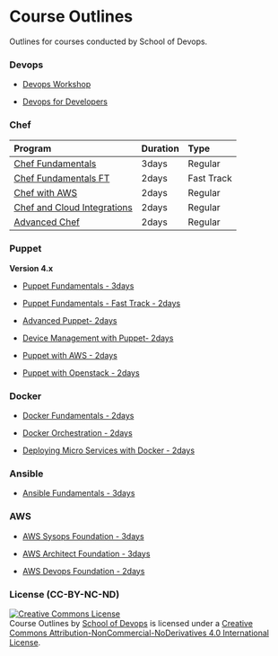 # Course Outlines
Outlines for courses conducted by School of Devops.

### Devops

* [Devops Workshop](devops/xyz.md)

* [Devops for Developers](devops/xyz.md)

### Chef

| Program     | Duration     | Type |
| :------------- | :------------- | :------------- |
| [Chef Fundamentals](chef/chef-fundamentals-2days.md)       | 3days       | Regular
| [Chef Fundamentals FT ](chef/chef-fundamentals-2days.md) | 2days | Fast Track |
| [Chef with AWS](chef/chef-aws-2days.md) | 2days | Regular |
| [Chef and Cloud Integrations ](chef/chef-cloud-2days.md) | 2days| Regular |
| [Advanced Chef](chef/chef-advanced-2days.md) |     2days | Regular | 

### Puppet

**Version 4.x**

* [Puppet Fundamentals - 3days](puppet/puppet-fundamentals-2days.md)

* [Puppet Fundamentals - Fast Track -  2days](puppet/puppet-fundamentals-2days.md)

* [Advanced Puppet-   2days](puppet/puppet-advanced-2days.md)

* [Device Management with Puppet-   2days](puppet/puppet-device-management-2days.md)

* [Puppet with AWS -   2days](puppet/puppet-aws-2days.md)

* [Puppet with Openstack -   2days](puppet/puppet-openstack-2days.md)


### Docker

* [Docker Fundamentals - 2days](docker/docker-fundamentals-2days.md)

* [Docker Orchestration - 2days](docker/docker-orchestration-2days.md)

* [ Deploying Micro Services with Docker - 2days](docker/docker-microservices-2days.md)

### Ansible

* [Ansible Fundamentals - 3days](ansible/ansible-fundamentals-3days.md)

### AWS

* [AWS Sysops Foundation - 3days](aws/aws-sysops-3days.md)

* [AWS Architect Foundation - 3days](aws/aws-architect-3days.md)

* [AWS Devops Foundation - 2days](aws/aws-devops-2days.md)


### License (CC-BY-NC-ND)

<a rel="license" href="http://creativecommons.org/licenses/by-nc-nd/4.0/"><img alt="Creative Commons License" style="border-width:0" src="https://i.creativecommons.org/l/by-nc-nd/4.0/88x31.png" /></a><br /><span xmlns:dct="http://purl.org/dc/terms/" property="dct:title">Course Outlines   </span> by <a xmlns:cc="http://creativecommons.org/ns#" href="www.schoolofdevops.com" property="cc:attributionName" rel="cc:attributionURL">School of Devops</a> is licensed under a <a rel="license" href="http://creativecommons.org/licenses/by-nc-nd/4.0/">Creative Commons Attribution-NonCommercial-NoDerivatives 4.0 International License</a>.
